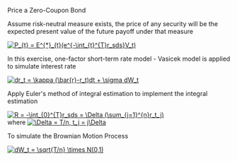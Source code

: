 Price a Zero-Coupon Bond

Assume risk-neutral measure exists, the price of any security will be the expected present value of the future payoff under that measure

<a href="https://www.codecogs.com/eqnedit.php?latex=P_{t}&space;=&space;E^{*}_{t}(e^{-\int_{t}^{T}r_sds}V_t)" target="_blank"><img src="https://latex.codecogs.com/gif.latex?P_{t}&space;=&space;E^{*}_{t}(e^{-\int_{t}^{T}r_sds}V_t)" title="P_{t} = E^{*}_{t}(e^{-\int_{t}^{T}r_sds}V_t)" /></a>


In this exercise, one-factor short-term rate model - Vasicek model is applied to simulate interest rate

<a href="https://www.codecogs.com/eqnedit.php?latex=dr_t&space;=&space;\kappa&space;(\bar{r}-r_t)dt&space;&plus;&space;\sigma&space;dW_t" target="_blank"><img src="https://latex.codecogs.com/gif.latex?dr_t&space;=&space;\kappa&space;(\bar{r}-r_t)dt&space;&plus;&space;\sigma&space;dW_t" title="dr_t = \kappa (\bar{r}-r_t)dt + \sigma dW_t" /></a>

Apply Euler's method of integral estimation to implement the integral estimation

<a href="https://www.codecogs.com/eqnedit.php?latex=R&space;=&space;-\int_{0}^{T}r_sds&space;=&space;\Delta&space;(\sum_{j=1}^{n}r_t_j)" target="_blank"><img src="https://latex.codecogs.com/gif.latex?R&space;=&space;-\int_{0}^{T}r_sds&space;=&space;\Delta&space;(\sum_{j=1}^{n}r_t_j)" title="R = -\int_{0}^{T}r_sds = \Delta (\sum_{j=1}^{n}r_t_j)" /></a>  
where <a href="https://www.codecogs.com/eqnedit.php?latex=\Delta&space;=&space;T/n,&space;t_j&space;=&space;j\Delta" target="_blank"><img src="https://latex.codecogs.com/gif.latex?\Delta&space;=&space;T/n,&space;t_j&space;=&space;j\Delta" title="\Delta = T/n, t_j = j\Delta" /></a>


To simulate the Brownian Motion Process

<a href="https://www.codecogs.com/eqnedit.php?latex=dW_t&space;=&space;\sqrt{T/n}&space;\times&space;N(0,1)" target="_blank"><img src="https://latex.codecogs.com/gif.latex?dW_t&space;=&space;\sqrt{T/n}&space;\times&space;N(0,1)" title="dW_t = \sqrt{T/n} \times N(0,1)" /></a>
